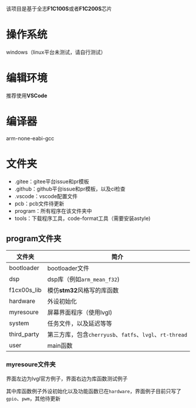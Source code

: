 该项目是基于全志**F1C100S**或者**F1C200S**芯片

# 操作系统

windows（linux平台未测试，请自行测试）

# 编辑环境

推荐使用**VSCode**

# 编译器

arm-none-eabi-gcc

# 文件夹

* .gitee：gitee平台issue和pr模板
* .github：github平台issue和pr模板，以及ci检查
* .vscode：vscode配置文件
* pcb：pcb文件待更新
* program：所有程序在该文件夹中
* tools：下载程序工具，code-format工具（需要安装astyle)

## program文件夹


| 文件夹      | 简介                                                    |
| ----------- | ------------------------------------------------------- |
| bootloader  | bootloader文件                                          |
| dsp         | dsp库（例如`arm_mean_f32`)                              |
| f1cx00s_lib | 模仿**stm32**风格写的库函数                             |
| hardware    | 外设初始化                                              |
| myresoure   | 屏幕界面程序（使用lvgl)                                 |
| system      | 任务文件，以及延迟等等                                  |
| third_party | 第三方库，包含`cherryusb`、`fatfs`、`lvgl`、`rt-thread` |
| user        | main函数                                                |

### myresoure文件夹

界面左边为lvgl官方例子，界面右边为库函数测试例子

其中库函数例子外设初始化以及功能函数已在`hardware`，界面例子目前只写了`gpio`、`pwm`，其他待更新
